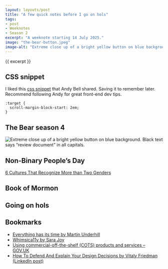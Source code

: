 ```yaml
---
layout: layouts/post
title: "A few quick notes before I go on hols"
tags:
- post
- Weeknotes
- Season 2
excerpt: "A weeknote starting 14 July 2025."
image: "the-bear-button.jpeg"
image-alt: "Extreme close up of a bright yellow button on blue background. Black text says “review document” in all capitals."
--- 
```


{{ excerpt }}

## CSS snippet

I liked this [css snippet](https://bsky.app/profile/bell.bz/post/3ltvwqogl7k22) that Andy Bell shared. Saving it to remember later. Recommend following Andy for great front-end dev tips.

```
:target {
  scroll-margin-block-start: 2em;
}
```

## The Bear season 4

![Extreme close up of a bright yellow button on blue background. Black text says “review document” in all capitals. ](/images/the-bear-button.jpeg)

## Non-Binary People’s Day

[6 Cultures That Recognize More than Two Genders](https://www.britannica.com/list/6-cultures-that-recognize-more-than-two-genders)

## Book of Mormon

## Going on hols

## Bookmarks

- [Everything has its time by Martin Underhill](https://www.tempertemper.net/blog/everything-has-its-time)
- [Whimsica11y by Sara Joy](https://whimsica11y.net/)
- [Using commercial-off-the-shelf (COTS) products and services – GOV.UK](https://www.gov.uk/service-manual/technology/commercial-off-the-shelf-products-and-services)
- [How To Defend And Explain Your Design Decisions by Vitaly Friedman (LinkedIn post)](https://www.linkedin.com/posts/vitalyfriedman_ux-design-activity-7352957830749929472-bgIQ?utm_source=share&utm_medium=member_ios&rcm=ACoAABmbAVsBR1WUjoTL4rikkJnHCsqt9Ze6awo)
